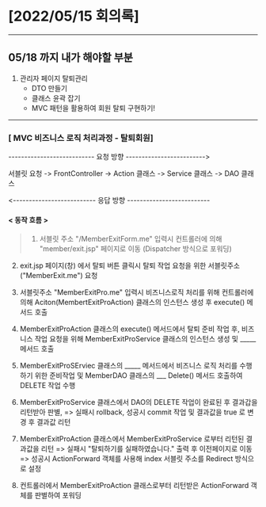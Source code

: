 # [2022/05/15 회의록]
---

## 05/18 까지 내가 해야할 부분

 1. 관리자 페이지 탈퇴관리
    - DTO 만들기
    - 클래스 윤곽 잡기
    - MVC 패턴을 활용하여 회원 탈퇴 구현하기!

---

### [ MVC 비즈니스 로직 처리과정 - 탈퇴회원]

--------------------------- 요청 방향 ------------------------->

서블릿 요청 -> FrontController -> Action 클래스 -> Service 클래스 -> DAO 클래스

<-------------------------- 응답 방향 --------------------------

#### < 동작 흐름 >
> 1. 서블릿 주소 "/MemberExitForm.me" 입력시 
   컨트롤러에 의해 "member/exit.jsp" 페이지로 이동 (Dispatcher 방식으로 포워딩)

2. exit.jsp 페이지(창) 에서 탈퇴 버튼 클릭시
   탈퇴 작업 요청을 위한 서블릿주소("MemberExit.me") 요청

3. 서블릿주소 "MemberExitPro.me" 입력시 비즈니스로직 처리를 위해
   컨트롤러에 의해 Aciton(MembertExitProAction) 클래스의  인스턴스 생성 후 execute() 메서드 호출

4. MemberExitProAction 클래스의 execute() 메서드에서 탈퇴  준비 작업 후,
   비즈니스 작업 요청을 위해 MemberExitProService 클래스의 인스턴스 생성 및 _____  메서드 호출

5. MemberExitProSErviec 클래스의 _____ 메서드에서 
   비즈니스 로직 처리를 수행하기 위한 준비작업
   및 MemberDAO 클래스의 ___ Delete() 메서드 호출하여 DELETE 작업 수행

6. MemberExitProService 클래스에서 DAO의 DELETE 작업이 완료된 후
   결과갑을 리턴받아 판별,
	=> 실패시 rollback, 성공시  commit  작업 및 결과값을 true 로 변경 후 결과값 리턴

7. MemberExitProAction 클래스에서 MemberExitProService 로부터 리턴된 결과값을 리턴
	=> 실패시 "탈퇴하기를 실패하였습니다." 출력 후 이전페이지로 이동
	=> 성공시 ActionForward 객체를  사용해 index 서블릿 주소를 Redirect 방식으로 설정

8. 컨트롤러에서 MemberExitProAction 클래스로부터 리턴받은 ActionForward 객체를 판별하여 포워딩
